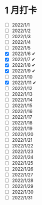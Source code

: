 # 1 月打卡

- [ ] 2022/1/1 
- [ ] 2022/1/2 
- [ ] 2022/1/3 
- [ ] 2022/1/4 
- [ ] 2022/1/5 
- [x] 2022/1/6 ✔
- [x] 2022/1/7 ✔
- [x] 2022/1/8 ✔
- [x] 2022/1/9 ✔
- [ ] 2022/1/10
- [x] 2022/1/11 ✔
- [ ] 2022/1/12 
- [ ] 2022/1/13 
- [ ] 2022/1/14 
- [ ] 2022/1/15 
- [ ] 2022/1/16 
- [ ] 2022/1/17
- [ ] 2022/1/18
- [ ] 2022/1/19 
- [ ] 2022/1/20 
- [ ] 2022/1/21 
- [ ] 2022/1/22 
- [ ] 2022/1/23 
- [ ] 2022/1/24
- [ ] 2022/1/25
- [ ] 2022/1/26 
- [ ] 2022/1/27 
- [ ] 2022/1/28 
- [ ] 2022/1/29 
- [ ] 2022/1/30 
- [ ] 2022/1/31
